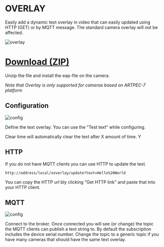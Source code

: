 # OVERLAY

Easily add a dynamic text overlay in video that can easily updated using HTTP (GET) or by MQTT message.  The standard camera overlay will not be affected.

![overlay](https://files.juhlin.me/image/KTEOFBZUHZ)

# [Download (ZIP)](https://files.juhlin.me/acap/overlay)
Unzip the file and install the eap-file on the camera.

*Note that Overlay is only supported for cameras based on ARTPEC-7 platform*

## Configuration

![config](https://files.juhlin.me/image/ASUDNGPJBZ)

Define the text overlay.  You can use the "Test text" while configuring.

Clear time will automatically clear the text after X amount of time.  Y

## HTTP
If you do not have MQTT clients you can use HTTP to update the text.  
```
http://address/local/xoverlay/update?text=Hello%20World
```
You can copy the HTTP url bly clicking "Get HTTP link" and paste that into your HTTP client.

## MQTT
![config](https://files.juhlin.me/image/WRJPTQLKNQ)

Connect to the broker.  Once connected you will see (or change) the topic the MQTT clients can publish a text string to.  By default the subscription includes the device serial number.  Change the topic to a generic topic if you have many cameras that should have the same text overlay.


